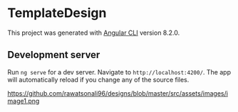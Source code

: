 # TemplateDesign

This project was generated with [Angular CLI](https://github.com/angular/angular-cli) version 8.2.0.

## Development server

Run `ng serve` for a dev server. Navigate to `http://localhost:4200/`. The app will automatically reload if you change any of the source files.



https://github.com/rawatsonali96/designs/blob/master/src/assets/images/image1.png

